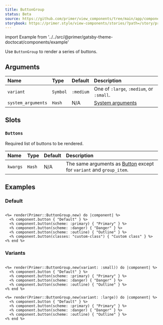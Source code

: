 ```yaml
---
title: ButtonGroup
status: Beta
source: https://github.com/primer/view_components/tree/main/app/components/primer/button_group.rb
storybook: https://primer.style/view-components/stories/?path=/story/primer-button-group-component
---
```


import Example from '../../src/@primer/gatsby-theme-doctocat/components/example'

<!-- Warning: AUTO-GENERATED file, do not edit. Add code comments to your Ruby instead <3 -->

Use `ButtonGroup` to render a series of buttons.

## Arguments

| Name | Type | Default | Description |
| :- | :- | :- | :- |
| `variant` | `Symbol` | `:medium` | One of `:large`, `:medium`, or `:small`. |
| `system_arguments` | `Hash` | N/A | [System arguments](/system-arguments) |

## Slots

### `Buttons`

Required list of buttons to be rendered.

| Name | Type | Default | Description |
| :- | :- | :- | :- |
| `kwargs` | `Hash` | N/A | The same arguments as [Button](/components/button) except for `variant` and `group_item`. |

## Examples

### Default

<Example src="<div data-view-component='' class='BtnGroup'>    <button type='button' data-view-component='' class='btn BtnGroup-item'>    Default  </button>    <button type='button' data-view-component='' class='btn-primary btn BtnGroup-item'>    Primary  </button>    <button type='button' data-view-component='' class='btn-danger btn BtnGroup-item'>    Danger  </button>    <button type='button' data-view-component='' class='btn-outline btn BtnGroup-item'>    Outline  </button>    <button type='button' data-view-component='' class='custom-class btn BtnGroup-item'>    Custom class  </button></div>" />

```erb

<%= render(Primer::ButtonGroup.new) do |component| %>
  <% component.button { "Default" } %>
  <% component.button(scheme: :primary) { "Primary" } %>
  <% component.button(scheme: :danger) { "Danger" } %>
  <% component.button(scheme: :outline) { "Outline" } %>
  <% component.button(classes: "custom-class") { "Custom class" } %>
<% end %>
```

### Variants

<Example src="<div data-view-component='' class='BtnGroup'>    <button type='button' data-view-component='' class='btn-sm btn BtnGroup-item'>    Default  </button>    <button type='button' data-view-component='' class='btn-primary btn-sm btn BtnGroup-item'>    Primary  </button>    <button type='button' data-view-component='' class='btn-danger btn-sm btn BtnGroup-item'>    Danger  </button>    <button type='button' data-view-component='' class='btn-outline btn-sm btn BtnGroup-item'>    Outline  </button></div><div data-view-component='' class='BtnGroup'>    <button type='button' data-view-component='' class='btn-large btn BtnGroup-item'>    Default  </button>    <button type='button' data-view-component='' class='btn-primary btn-large btn BtnGroup-item'>    Primary  </button>    <button type='button' data-view-component='' class='btn-danger btn-large btn BtnGroup-item'>    Danger  </button>    <button type='button' data-view-component='' class='btn-outline btn-large btn BtnGroup-item'>    Outline  </button></div>" />

```erb

<%= render(Primer::ButtonGroup.new(variant: :small)) do |component| %>
  <% component.button { "Default" } %>
  <% component.button(scheme: :primary) { "Primary" } %>
  <% component.button(scheme: :danger) { "Danger" } %>
  <% component.button(scheme: :outline) { "Outline" } %>
<% end %>

<%= render(Primer::ButtonGroup.new(variant: :large)) do |component| %>
  <% component.button { "Default" } %>
  <% component.button(scheme: :primary) { "Primary" } %>
  <% component.button(scheme: :danger) { "Danger" } %>
  <% component.button(scheme: :outline) { "Outline" } %>
<% end %>
```
